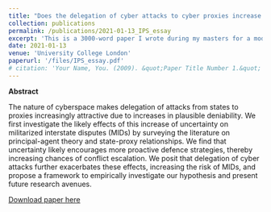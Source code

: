 ```yaml
---
title: "Does the delegation of cyber attacks to cyber proxies increase the risk of militarised interstate disputes due to information asymmetries?"
collection: publications
permalink: /publications/2021-01-13_IPS_essay
excerpt: 'This is a 3000-word paper I wrote during my masters for a module on International Peace and Security. The guiding question was: "What are the conditions under which the increased military use of information technology increases or decreases the risk of militarized interstate disputes?". The objective of the exercise was to act as the initial stages of developing a framework which can be operationalised to other conflicts by conducting a literature review, developing a theoretical argument that allows for an empirical test and designing a feasible empirical research design to test the hypotheses.'
date: 2021-01-13
venue: 'University College London'
paperurl: '/files/IPS_essay.pdf'
# citation: 'Your Name, You. (2009). &quot;Paper Title Number 1.&quot; <i>Journal 1</i>. 1(1).'
---
```

**Abstract**

The nature of cyberspace makes delegation of attacks from states to proxies increasingly attractive due to increases in plausible deniability. We first investigate the likely effects of this increase of uncertainty on militarized interstate disputes (MIDs) by surveying the literature on principal-agent theory and state-proxy relationships. We find that uncertainty likely encourages more proactive defence strategies, thereby increasing chances of conflict escalation. We posit that delegation of cyber attacks further exacerbates these effects, increasing the risk of MIDs, and propose a framework to empirically investigate our hypothesis and present future research avenues.

[Download paper here](/files/IPS_essay.pdf)

